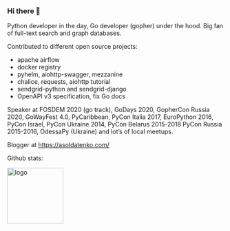 ### Hi there 👋

Python developer in the day, Go developer (gopher) under the hood. Big fan of full-text search and graph databases.

Contributed to different open source projects:
- apache airflow
- docker registry
- pyhelm, aiohttp-swagger, mezzanine
- chalice, requests, aiohttp tutorial
- sendgrid-python and sendgrid-django
- OpenAPI v3 specification, fix Go docs

Speaker at FOSDEM 2020 (go track), GoDays 2020, GopherCon Russia 2020, GoWayFest 4.0, PyCaribbean, PyCon Italia 2017, EuroPython 2016, PyCon Israel, PyCon Ukraine 2014, PyCon Belarus 2015-2018 PyCon Russia 2015-2016, OdessaPy (Ukraine) and lot’s of local meetups.

Blogger at https://asoldatenko.com/ 

Github stats:

<img src="https://github-readme-stats.vercel.app/api?username=andriisoldatenko&show_icons=true" alt="logo" height="130" />

